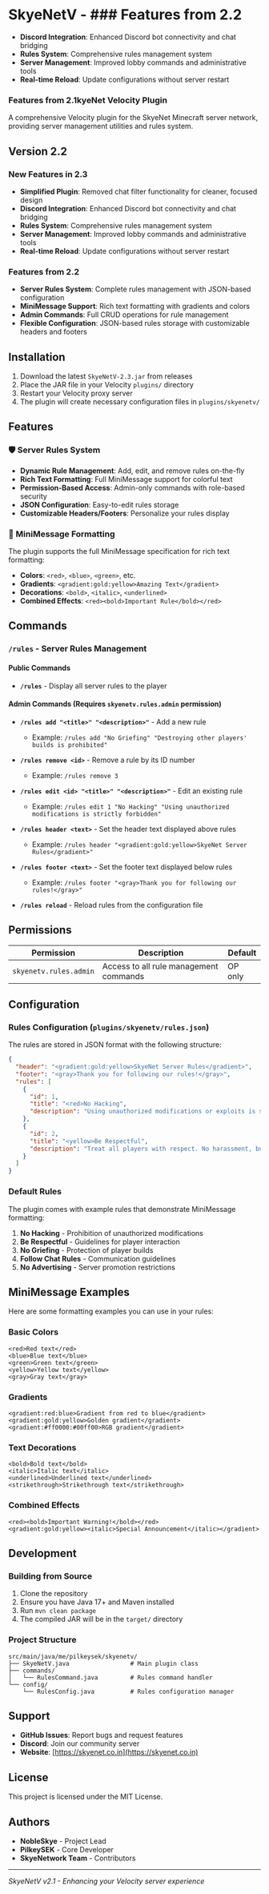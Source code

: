 # SkyeNetV - ### Features from 2.2
- **Discord Integration**: Enhanced Discord bot connectivity and chat bridging
- **Rules System**: Comprehensive rules management system
- **Server Management**: Improved lobby commands and administrative tools
- **Real-time Reload**: Update configurations without server restart

### Features from 2.1kyeNet Velocity Plugin

A comprehensive Velocity plugin for the SkyeNet Minecraft server network, providing server management utilities and rules system.

## Version 2.2

### New Features in 2.3
- **Simplified Plugin**: Removed chat filter functionality for cleaner, focused design
- **Discord Integration**: Enhanced Discord bot connectivity and chat bridging  
- **Rules System**: Comprehensive rules management system
- **Server Management**: Improved lobby commands and administrative tools
- **Real-time Reload**: Update configurations without server restart

### Features from 2.2
- **Server Rules System**: Complete rules management with JSON-based configuration
- **MiniMessage Support**: Rich text formatting with gradients and colors
- **Admin Commands**: Full CRUD operations for rule management
- **Flexible Configuration**: JSON-based rules storage with customizable headers and footers

## Installation

1. Download the latest `SkyeNetV-2.3.jar` from releases
2. Place the JAR file in your Velocity `plugins/` directory
3. Restart your Velocity proxy server
4. The plugin will create necessary configuration files in `plugins/skyenetv/`

## Features

### 🛡️ Server Rules System
- **Dynamic Rule Management**: Add, edit, and remove rules on-the-fly
- **Rich Text Formatting**: Full MiniMessage support for colorful text
- **Permission-Based Access**: Admin-only commands with role-based security
- **JSON Configuration**: Easy-to-edit rules storage
- **Customizable Headers/Footers**: Personalize your rules display

### 🎨 MiniMessage Formatting
The plugin supports the full MiniMessage specification for rich text formatting:
- **Colors**: `<red>`, `<blue>`, `<green>`, etc.
- **Gradients**: `<gradient:gold:yellow>Amazing Text</gradient>`
- **Decorations**: `<bold>`, `<italic>`, `<underlined>`
- **Combined Effects**: `<red><bold>Important Rule</bold></red>`

## Commands

### `/rules` - Server Rules Management

#### Public Commands
- **`/rules`** - Display all server rules to the player

#### Admin Commands (Requires `skyenetv.rules.admin` permission)
- **`/rules add "<title>" "<description>"`** - Add a new rule
  - Example: `/rules add "No Griefing" "Destroying other players' builds is prohibited"`
  
- **`/rules remove <id>`** - Remove a rule by its ID number
  - Example: `/rules remove 3`
  
- **`/rules edit <id> "<title>" "<description>"`** - Edit an existing rule
  - Example: `/rules edit 1 "No Hacking" "Using unauthorized modifications is strictly forbidden"`
  
- **`/rules header <text>`** - Set the header text displayed above rules
  - Example: `/rules header "<gradient:gold:yellow>SkyeNet Server Rules</gradient>"`
  
- **`/rules footer <text>`** - Set the footer text displayed below rules
  - Example: `/rules footer "<gray>Thank you for following our rules!</gray>"`
  
- **`/rules reload`** - Reload rules from the configuration file

## Permissions

| Permission | Description | Default |
|------------|-------------|---------|
| `skyenetv.rules.admin` | Access to all rule management commands | OP only |

## Configuration

### Rules Configuration (`plugins/skyenetv/rules.json`)

The rules are stored in JSON format with the following structure:

```json
{
  "header": "<gradient:gold:yellow>SkyeNet Server Rules</gradient>",
  "footer": "<gray>Thank you for following our rules!</gray>",
  "rules": [
    {
      "id": 1,
      "title": "<red>No Hacking",
      "description": "Using unauthorized modifications or exploits is strictly prohibited."
    },
    {
      "id": 2,
      "title": "<yellow>Be Respectful",
      "description": "Treat all players with respect. No harassment, bullying, or discrimination."
    }
  ]
}
```

### Default Rules

The plugin comes with example rules that demonstrate MiniMessage formatting:
1. **No Hacking** - Prohibition of unauthorized modifications
2. **Be Respectful** - Guidelines for player interaction
3. **No Griefing** - Protection of player builds
4. **Follow Chat Rules** - Communication guidelines
5. **No Advertising** - Server promotion restrictions

## MiniMessage Examples

Here are some formatting examples you can use in your rules:

### Basic Colors
```
<red>Red text</red>
<blue>Blue text</blue>
<green>Green text</green>
<yellow>Yellow text</yellow>
<gray>Gray text</gray>
```

### Gradients
```
<gradient:red:blue>Gradient from red to blue</gradient>
<gradient:gold:yellow>Golden gradient</gradient>
<gradient:#ff0000:#00ff00>RGB gradient</gradient>
```

### Text Decorations
```
<bold>Bold text</bold>
<italic>Italic text</italic>
<underlined>Underlined text</underlined>
<strikethrough>Strikethrough text</strikethrough>
```

### Combined Effects
```
<red><bold>Important Warning!</bold></red>
<gradient:gold:yellow><italic>Special Announcement</italic></gradient>
```

## Development

### Building from Source

1. Clone the repository
2. Ensure you have Java 17+ and Maven installed
3. Run `mvn clean package`
4. The compiled JAR will be in the `target/` directory

### Project Structure
```
src/main/java/me/pilkeysek/skyenetv/
├── SkyeNetV.java                 # Main plugin class
├── commands/
│   └── RulesCommand.java         # Rules command handler
└── config/
    └── RulesConfig.java          # Rules configuration manager
```

## Support

- **GitHub Issues**: Report bugs and request features
- **Discord**: Join our community server
- **Website**: [https://skyenet.co.in](https://skyenet.co.in)

## License

This project is licensed under the MIT License.

## Authors

- **NobleSkye** - Project Lead
- **PilkeySEK** - Core Developer  
- **SkyeNetwork Team** - Contributors

---

*SkyeNetV v2.1 - Enhancing your Velocity server experience*

